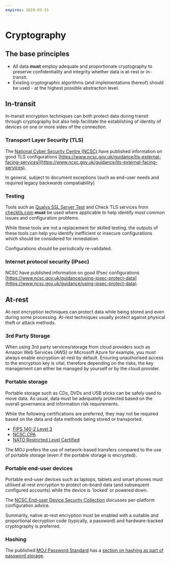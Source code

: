```yaml
---
expires: 2019-03-15
---
```

# Cryptography

## The base principles

* All data **must** employ adequate and proportionate cryptography to preserve confidentiality and integrity whether data is at-rest or in-transit.
* Existing cryptographic algorithms (and implementations thereof) should be used - at the highest possible abstraction level.

## In-transit

In-transit encryption techniques can both protect data during transit through cryptography but also help facilitate the establishing of identity of devices on one or more sides of the connection.

### Transport Layer Security (TLS)

The [National Cyber Security Centre (NCSC)](https://www.ncsc.gov.uk/) have published information on good TLS configurations [https://www.ncsc.gov.uk/guidance/tls-external-facing-services](https://www.ncsc.gov.uk/guidance/tls-external-facing-services).

In general, subject to document exceptions (such as end-user needs and required legacy backwards compatiability)

### Testing

Tools such as [Qualys SSL Server Test](https://www.ssllabs.com/ssltest/) and Check TLS services from [checktls.com](http://www.checktls.com/index.html) **must** be used where applicable to help identify most common issues and configuration problems.

While these tools are not a replacement for skilled testing, the outputs of these tools can help you identify inefficient or insecure configurations which should be considered for remediation.

Configurations should be periodically re-validated.

### Internet protocol security (IPsec)

NCSC have published information on good IPsec configurations [https://www.ncsc.gov.uk/guidance/using-ipsec-protect-data](https://www.ncsc.gov.uk/guidance/using-ipsec-protect-data).

## At-rest

At-rest encryption techniques can protect data while being stored and even during some processing. At-rest techniques usually protect against physical theft or attack methods.

### 3rd Party Storage

When using 3rd party services/storage from cloud providers such as Amazon Web Services (AWS) or Microsoft Azure for example, you must always enable encryption-at-rest by default. Ensuring unauthorised access to the encryption key is vital, therefore depending on the risks, the key management can either be managed by yourself or by the cloud provider. 

### Portable storage

Portable storage such as CDs, DVDs and USB sticks can be safely used to move data. As usual, data must be adequately protected based on the overall governance and information risk requirements.

While the following certifications are preferred, they may not be required based on the data and data methods being stored or transported.

* [FIPS 140-2 Level 3](https://en.wikipedia.org/wiki/FIPS_140-2)
* [NCSC CPA](https://www.ncsc.gov.uk/scheme/commercial-product-assurance-cpa)
* [NATO Restricted Level Certified](https://www.ia.nato.int/NIAPC/)

The MOJ prefers the use of network-based transfers compared to the use of portable storage (even if the portable storage is encrypted).

### Portable end-user devices

Portable end-user devices such as laptops, tablets and smart phones must utilised at-rest encryption to protect on-board data (and subsequent configured accounts) while the device is 'locked' or powered down.

The [NCSC End-user Device Security Collection](https://www.ncsc.gov.uk/guidance/end-user-device-security) discusses per-platform configuration advice.

Summarily, native at-rest encryption must be enabled with a suitable and proportional decryption code (typically, a password) and hardware-backed cryptography is preferred.

### Hashing

The published [MOJ Password Standard](https://github.com/ministryofjustice/itpolicycontent/blob/master/content/security/framework/password-standard.md) has a [section on hashing as part of password storage](https://github.com/ministryofjustice/itpolicycontent/blob/master/content/security/framework/password-standard.md#password-storage).